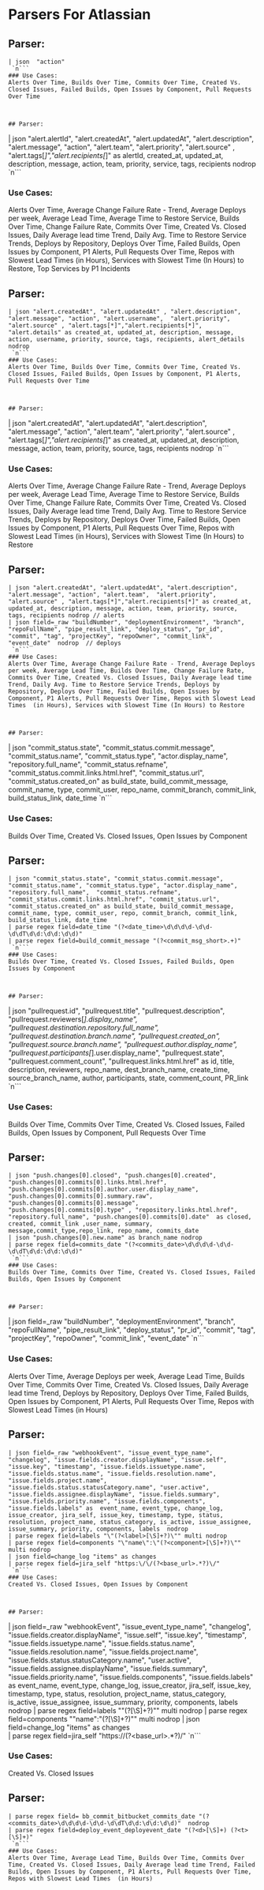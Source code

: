 # Parsers For Atlassian

## Parser:
```
| json  "action" 
 `n```
### Use Cases:
Alerts Over Time, Builds Over Time, Commits Over Time, Created Vs. Closed Issues, Failed Builds, Open Issues by Component, Pull Requests Over Time



## Parser:
```
| json "alert.alertId", "alert.createdAt", "alert.updatedAt", "alert.description", "alert.message", "action", "alert.team",  "alert.priority", "alert.source" , "alert.tags[*]","alert.recipients[*]" as alertId, created_at, updated_at, description, message, action, team, priority, service, tags, recipients nodrop
 `n```
### Use Cases:
Alerts Over Time, Average Change Failure Rate - Trend, Average Deploys per week, Average Lead Time, Average Time to Restore Service, Builds Over Time, Change Failure Rate, Commits Over Time, Created Vs. Closed Issues, Daily Average lead time Trend, Daily Avg. Time to Restore Service Trends, Deploys by Repository, Deploys Over Time, Failed Builds, Open Issues by Component, P1 Alerts, Pull Requests Over Time, Repos with Slowest Lead Times  (in Hours), Services with Slowest Time (In Hours) to Restore, Top Services by P1 Incidents



## Parser:
```
| json "alert.createdAt", "alert.updatedAt" , "alert.description", "alert.message", "action", "alert.username",  "alert.priority", "alert.source" , "alert.tags[*]","alert.recipients[*]", "alert.details" as created_at, updated_at, description, message, action, username, priority, source, tags, recipients, alert_details nodrop
 `n```
### Use Cases:
Alerts Over Time, Builds Over Time, Commits Over Time, Created Vs. Closed Issues, Failed Builds, Open Issues by Component, P1 Alerts, Pull Requests Over Time



## Parser:
```
| json "alert.createdAt", "alert.updatedAt", "alert.description", "alert.message", "action", "alert.team",  "alert.priority", "alert.source" , "alert.tags[*]","alert.recipients[*]" as created_at, updated_at, description, message, action, team, priority, source, tags, recipients nodrop
 `n```
### Use Cases:
Alerts Over Time, Average Change Failure Rate - Trend, Average Deploys per week, Average Lead Time, Average Time to Restore Service, Builds Over Time, Change Failure Rate, Commits Over Time, Created Vs. Closed Issues, Daily Average lead time Trend, Daily Avg. Time to Restore Service Trends, Deploys by Repository, Deploys Over Time, Failed Builds, Open Issues by Component, P1 Alerts, Pull Requests Over Time, Repos with Slowest Lead Times  (in Hours), Services with Slowest Time (In Hours) to Restore



## Parser:
```
| json "alert.createdAt", "alert.updatedAt", "alert.description", "alert.message", "action", "alert.team",  "alert.priority", "alert.source" , "alert.tags[*]","alert.recipients[*]" as created_at, updated_at, description, message, action, team, priority, source, tags, recipients nodrop // alerts
| json field=_raw "buildNumber", "deploymentEnvironment", "branch", "repoFullName", "pipe_result_link", "deploy_status", "pr_id", "commit", "tag", "projectKey", "repoOwner", "commit_link", "event_date"  nodrop  // deploys
 `n```
### Use Cases:
Alerts Over Time, Average Change Failure Rate - Trend, Average Deploys per week, Average Lead Time, Builds Over Time, Change Failure Rate, Commits Over Time, Created Vs. Closed Issues, Daily Average lead time Trend, Daily Avg. Time to Restore Service Trends, Deploys by Repository, Deploys Over Time, Failed Builds, Open Issues by Component, P1 Alerts, Pull Requests Over Time, Repos with Slowest Lead Times  (in Hours), Services with Slowest Time (In Hours) to Restore



## Parser:
```
| json "commit_status.state", "commit_status.commit.message", "commit_status.name", "commit_status.type", "actor.display_name", "repository.full_name",  "commit_status.refname",  "commit_status.commit.links.html.href", "commit_status.url", "commit_status.created_on" as build_state, build_commit_message, commit_name, type, commit_user, repo_name, commit_branch, commit_link, build_status_link, date_time
 `n```
### Use Cases:
Builds Over Time, Created Vs. Closed Issues, Open Issues by Component



## Parser:
```
| json "commit_status.state", "commit_status.commit.message", "commit_status.name", "commit_status.type", "actor.display_name", "repository.full_name",  "commit_status.refname",  "commit_status.commit.links.html.href", "commit_status.url", "commit_status.created_on" as build_state, build_commit_message, commit_name, type, commit_user, repo, commit_branch, commit_link, build_status_link, date_time
| parse regex field=date_time "(?<date_time>\d\d\d\d-\d\d-\d\dT\d\d:\d\d:\d\d)"
| parse regex field=build_commit_message "(?<commit_msg_short>.+)"
 `n```
### Use Cases:
Builds Over Time, Created Vs. Closed Issues, Failed Builds, Open Issues by Component



## Parser:
```
| json "pullrequest.id", "pullrequest.title", "pullrequest.description", "pullrequest.reviewers[*].display_name", "pullrequest.destination.repository.full_name", "pullrequest.destination.branch.name", "pullrequest.created_on", "pullrequest.source.branch.name", "pullrequest.author.display_name", "pullrequest.participants[*].user.display_name", "pullrequest.state", "pullrequest.comment_count", "pullrequest.links.html.href" as id, title, description, reviewers, repo_name, dest_branch_name, create_time, source_branch_name, author, participants, state, comment_count, PR_link 
 `n```
### Use Cases:
Builds Over Time, Commits Over Time, Created Vs. Closed Issues, Failed Builds, Open Issues by Component, Pull Requests Over Time



## Parser:
```
| json "push.changes[0].closed", "push.changes[0].created", "push.changes[0].commits[0].links.html.href", "push.changes[0].commits[0].author.user.display_name", "push.changes[0].commits[0].summary.raw", "push.changes[0].commits[0].message", "push.changes[0].commits[0].type" , "repository.links.html.href", "repository.full_name", "push.changes[0].commits[0].date"  as closed, created, commit_link ,user_name, summary, message,commit_type,repo_link, repo_name, commits_date
| json "push.changes[0].new.name" as branch_name nodrop
| parse regex field=commits_date "(?<commits_date>\d\d\d\d-\d\d-\d\dT\d\d:\d\d:\d\d)"   
 `n```
### Use Cases:
Builds Over Time, Commits Over Time, Created Vs. Closed Issues, Failed Builds, Open Issues by Component



## Parser:
```
| json field=_raw "buildNumber", "deploymentEnvironment", "branch", "repoFullName", "pipe_result_link", "deploy_status", "pr_id", "commit", "tag", "projectKey", "repoOwner", "commit_link", "event_date" 
 `n```
### Use Cases:
Alerts Over Time, Average Deploys per week, Average Lead Time, Builds Over Time, Commits Over Time, Created Vs. Closed Issues, Daily Average lead time Trend, Deploys by Repository, Deploys Over Time, Failed Builds, Open Issues by Component, P1 Alerts, Pull Requests Over Time, Repos with Slowest Lead Times  (in Hours)



## Parser:
```
| json field=_raw "webhookEvent", "issue_event_type_name", "changelog", "issue.fields.creator.displayName", "issue.self",  "issue.key", "timestamp", "issue.fields.issuetype.name", "issue.fields.status.name", "issue.fields.resolution.name", "issue.fields.project.name", "issue.fields.status.statusCategory.name", "user.active",  "issue.fields.assignee.displayName", "issue.fields.summary", "issue.fields.priority.name", "issue.fields.components", "issue.fields.labels" as  event_name, event_type, change_log, issue_creator, jira_self, issue_key, timestamp, type, status, resolution, project_name, status_category, is_active, issue_assignee, issue_summary, priority, components, labels  nodrop
| parse regex field=labels "\"(?<label>[\S]+?)\"" multi nodrop
| parse regex field=components "\"name\":\"(?<component>[\S]+?)\"" multi nodrop
| json field=change_log "items" as changes
| parse regex field=jira_self "https:\/\/(?<base_url>.*?)\/" 
 `n```
### Use Cases:
Created Vs. Closed Issues, Open Issues by Component



## Parser:
```
| json field=_raw "webhookEvent", "issue_event_type_name", "changelog", "issue.fields.creator.displayName", "issue.self",  "issue.key", "timestamp", "issue.fields.issuetype.name", "issue.fields.status.name", "issue.fields.resolution.name", "issue.fields.project.name", "issue.fields.status.statusCategory.name", "user.active",  "issue.fields.assignee.displayName", "issue.fields.summary", "issue.fields.priority.name", "issue.fields.components", "issue.fields.labels" as  event_name, event_type, change_log, issue_creator, jira_self, issue_key, timestamp, type, status, resolution, project_name, status_category, is_active, issue_assignee, issue_summary, priority, components, labels  nodrop
| parse regex field=labels "\"(?<label>[\S]+?)\"" multi nodrop
| parse regex field=components "\"name\":\"(?<component>[\S]+?)\"" multi nodrop
| json field=change_log "items" as changes  
| parse regex field=jira_self "https:\/\/(?<base_url>.*?)\/" 
 `n```
### Use Cases:
Created Vs. Closed Issues



## Parser:
```
| parse regex field= bb_commit_bitbucket_commits_date "(?<commits_date>\d\d\d\d-\d\d-\d\dT\d\d:\d\d:\d\d)"  nodrop   
| parse regex field=deploy_event_deployevent_date "(?<d>[\S]+) (?<t>[\S]+)"
 `n```
### Use Cases:
Alerts Over Time, Average Lead Time, Builds Over Time, Commits Over Time, Created Vs. Closed Issues, Daily Average lead time Trend, Failed Builds, Open Issues by Component, P1 Alerts, Pull Requests Over Time, Repos with Slowest Lead Times  (in Hours)


